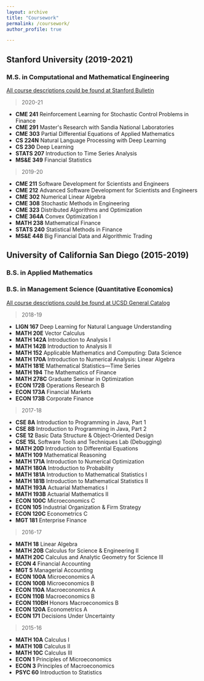 ```yaml
---
layout: archive
title: "Coursework"
permalink: /coursework/
author_profile: true

---
```


## Stanford University (2019-2021)
### M.S. in Computational and Mathematical Engineering
[All course descriptions could be found at Stanford Bulletin](https://explorecourses.stanford.edu)
> 2020-21
* **CME 241** Reinforcement Learning for Stochastic Control Problems in Finance <br> 
* **CME 291** Master's Research with Sandia National Laboratories <br>
* **CME 303** Partial Differential Equations of Applied Mathematics <br>
* **CS 224N** Natural Language Processing with Deep Learning <br>
* **CS 230** Deep Learning <br>
* **STATS 207** Introduction to Time Series Analysis <br>
* **MS&E 349** Financial Statistics <br> 

> 2019-20
* **CME 211** Software Development for Scientists and Engineers <br>
* **CME 212** Advanced Software Development for Scientists and Engineers <br>
* **CME 302** Numerical Linear Algebra <br>
* **CME 308** Stochastic Methods in Engineering <br>
* **CME 323** Distributed Algorithms and Optimization <br>
* **CME 364A** Convex Optimization I  <br>
* **MATH 238** Mathematical Finance <br>
* **STATS 240** Statistical Methods in Finance <br>
* **MS&E 448** Big Financial Data and Algorithmic Trading <br>

## University of California San Diego (2015-2019)
### B.S. in Applied Mathematics
### B.S. in Management Science (Quantitative Economics)
[All course descriptions could be found at UCSD General Catalog](https://catalog.ucsd.edu/front/courses.html)

> 2018-19 <br>
* **LIGN 167** Deep Learning for Natural Language Understanding <br>
* **MATH 20E** Vector Calculus <br>
* **MATH 142A** Introduction to Analysis I <br>
* **MATH 142B** Introduction to Analysis II <br>
* **MATH 152** Applicable Mathematics and Computing: Data Science <br>
* **MATH 170A** Introduction to Numerical Analysis: Linear Algebra <br>
* **MATH 181E** Mathematical Statistics—Time Series <br>
* **MATH 194** The Mathematics of Finance <br>
* **MATH 278C** Graduate Seminar in Optimization <br>
* **ECON 172B** Operations Research B <br>
* **ECON 173A** Financial Markets <br>
* **ECON 173B** Corporate Finance <br>

> 2017-18 <br>
* **CSE 8A** Introduction to Programming in Java, Part 1 <br>
* **CSE 8B** Introduction to Programming in Java, Part 2 <br>
* **CSE 12** Basic Data Structure & Object-Oriented Design <br>
* **CSE 15L** Software Tools and Techniques Lab (Debugging) <br>
* **MATH 20D** Introduction to Differential Equations <br>
* **MATH 109** Mathematical Reasoning <br>
* **MATH 171A** Introduction to Numerical Optimization <br>
* **MATH 180A** Introduction to Probability <br>
* **MATH 181A** Introduction to Mathematical Statistics I <br>
* **MATH 181B** Introduction to Mathematical Statistics II <br>
* **MATH 193A** Actuarial Mathematics I <br>
* **MATH 193B** Actuarial Mathematics II <br>
* **ECON 100C** Microeconomics C <br>
* **ECON 105** Industrial Organization & Firm Strategy <br>
* **ECON 120C** Econometrics C <br>
* **MGT 181** Enterprise Finance <br>

> 2016-17 <br>
* **MATH 18** Linear Algebra <br>
* **MATH 20B** Calculus for Science & Engineering II <br>
* **MATH 20C** Calculus and Analytic Geometry for Science III <br>
* **ECON 4** Financial Accounting <br>
* **MGT 5** Managerial Accounting <br>
* **ECON 100A** Microeconomics A <br>
* **ECON 100B** Microeconomics B <br>
* **ECON 110A** Macroeconomics A <br>
* **ECON 110B** Macroeconomics B <br>
* **ECON 110BH** Honors Macroeconomics B <br>
* **ECON 120A** Econometrics A <br>
* **ECON 171** Decisions Under Uncertainty <br>


> 2015-16 <br/>
* **MATH 10A** Calculus I <br>
* **MATH 10B** Calculus II <br>
* **MATH 10C** Calculus III <br>
* **ECON 1** Principles of Microeconomics <br>
* **ECON 3** Principles of Macroeconomics <br>
* **PSYC 60** Introduction to Statistics <br>
